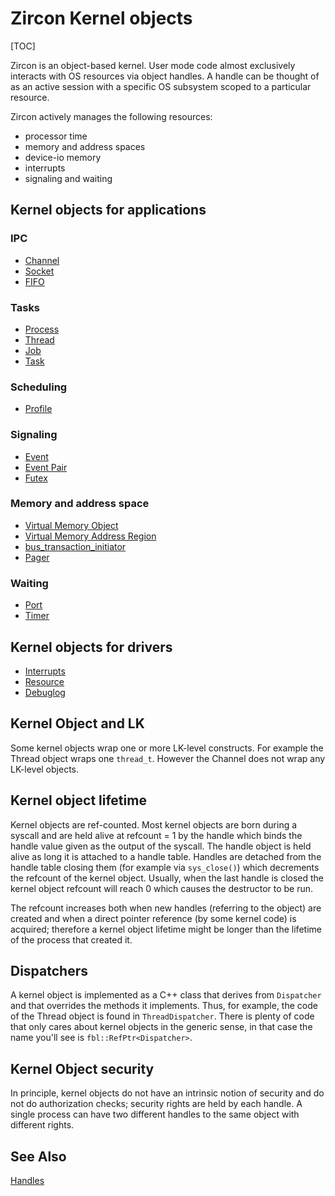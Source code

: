 # Zircon Kernel objects

[TOC]

Zircon is an object-based kernel. User mode code almost exclusively interacts
with OS resources via object handles. A handle can be thought of as an active
session with a specific OS subsystem scoped to a particular resource.

Zircon actively manages the following resources:

+ processor time
+ memory and address spaces
+ device-io memory
+ interrupts
+ signaling and waiting

## Kernel objects for applications

### IPC
+ [Channel](/docs/concepts/objects/channel.md)
+ [Socket](/docs/concepts/objects/socket.md)
+ [FIFO](/docs/concepts/objects/fifo.md)

### Tasks
+ [Process](/docs/concepts/objects/process.md)
+ [Thread](/docs/concepts/objects/thread.md)
+ [Job](/docs/concepts/objects/job.md)
+ [Task](/docs/concepts/objects/task.md)

### Scheduling
+ [Profile](/docs/concepts/objects/profile.md)

### Signaling
+ [Event](/docs/concepts/objects/event.md)
+ [Event Pair](/docs/concepts/objects/eventpair.md)
+ [Futex](/docs/concepts/objects/futex.md)

### Memory and address space
+ [Virtual Memory Object](/docs/concepts/objects/vm_object.md)
+ [Virtual Memory Address Region](/docs/concepts/objects/vm_address_region.md)
+ [bus_transaction_initiator](/docs/concepts/objects/bus_transaction_initiator.md)
+ [Pager](/docs/concepts/objects/pager.md)

### Waiting
+ [Port](/docs/concepts/objects/port.md)
+ [Timer](/docs/concepts/objects/timer.md)

## Kernel objects for drivers

+ [Interrupts](/docs/concepts/objects/interrupts.md)
+ [Resource](/docs/concepts/objects/resource.md)
+ [Debuglog](/docs/concepts/objects/debuglog.md)

## Kernel Object and LK
Some kernel objects wrap one or more LK-level constructs. For example the
Thread object wraps one `thread_t`. However the Channel does not wrap
any LK-level objects.

## Kernel object lifetime
Kernel objects are ref-counted. Most kernel objects are born during a syscall
and are held alive at refcount = 1 by the handle which binds the handle value
given as the output of the syscall. The handle object is held alive as long it
is attached to a handle table. Handles are detached from the handle table
closing them (for example via `sys_close()`) which decrements the refcount of
the kernel object. Usually, when the last handle is closed the kernel object
refcount will reach 0 which causes the destructor to be run.

The refcount increases both when new handles (referring to the object) are
created and when a direct pointer reference (by some kernel code) is acquired;
therefore a kernel object lifetime might be longer than the lifetime of the
process that created it.

## Dispatchers
A kernel object is implemented as a C++ class that derives from `Dispatcher`
and that overrides the methods it implements. Thus, for example, the code
of the Thread object is found in `ThreadDispatcher`. There is plenty of
code that only cares about kernel objects in the generic sense, in that case
the name you'll see is `fbl::RefPtr<Dispatcher>`.

## Kernel Object security
In principle, kernel objects do not have an intrinsic notion of security and
do not do authorization checks; security rights are held by each handle. A
single process can have two different handles to the same object with
different rights.

## See Also
[Handles](handles.md)

